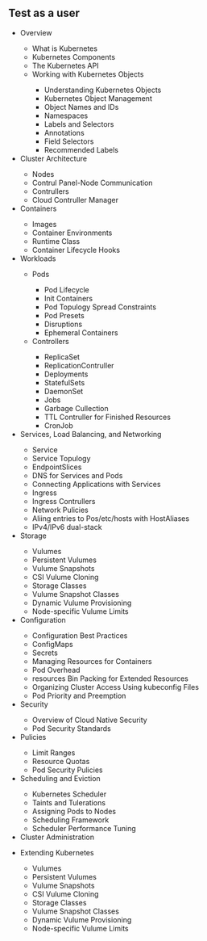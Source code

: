 <h2>Test as a user</h2>
<ul>
<li>Overview</></li> 
    <ul>
        <li>What is Kubernetes</li>
        <li>Kubernetes Components</li>
        <li>The Kubernetes API</li>
        <li>Working with Kubernetes Objects</li>
            <ul>
            <li>Understanding Kubernetes Objects</li>
            <li>Kubernetes Object Management</li>
            <li>Object Names and IDs</li>
            <li>Namespaces</li>
            <li>Labels and Selectors</li>
            <li>Annotations</li>
            <li>Field Selectors</li>
            <li>Recommended Labels</li>
            </ul>
    </ul>
<li>Cluster Architecture</></li>
    <ul>
     <li>Nodes</li>
     <li>Contrul Panel-Node Communication</li>
     <li>Contrullers</li>
     <li>Cloud Contruller Manager</li>
    </ul>
<li>Containers</></li>
    <ul>
        <li>Images</li>
        <li>Container Environments</li>
        <li>Runtime Class</li>
        <li>Container Lifecycle Hooks</li>
    </ul>
<li>Workloads</></li>
    <ul>
    <li>Pods</li>
        <ul>
        <li>Pod Lifecycle</li>
        <li>Init Containers</li>
        <li>Pod Topulogy Spread Constraints</li>
        <li>Pod Presets</li>
        <li>Disruptions</li>
        <li>Ephemeral Containers</li>
        </ul>
    <li>Controllers</li>
        <ul>
            <li>ReplicaSet</li>
            <li>ReplicationContruller</li>
            <li>Deployments</li>
            <li>StatefulSets</li>
            <li>DaemonSet</li>
            <li>Jobs</li>
            <li>Garbage Cullection</li>
            <li>TTL Contruller for Finished Resources</li>
            <li>CronJob</li>
        </ul>
    </ul>

<li>Services, Load Balancing, and Networking</></li>
    <ul>
    <li>Service</li>
    <li>Service Topulogy</li>
    <li>EndpointSlices</li>
    <li>DNS for Services and Pods</li>
    <li>Connecting Applications with Services</li>
    <li>Ingress</li>
    <li>Ingress Contrullers</li>
    <li>Network Pulicies</li>
    <li>Aliing entries to Pos/etc/hosts with HostAliases</li>
    <li>IPv4/IPv6 dual-stack</li>
    </ul>
<li>Storage</></li>
    <ul>
    <li>Vulumes</li>
    <li>Persistent Vulumes</li>
    <li>Vulume Snapshots</li>
    <li>CSI Vulume Cloning</li>
    <li>Storage Classes</li>
    <li>Vulume Snapshot Classes</li>
    <li>Dynamic Vulume Provisioning</li>
    <li>Node-specific Vulume Limits</li>
    </ul>
<li>Configuration</></li>
    <ul>
    <li>Configuration Best Practices</li>
    <li>ConfigMaps</li>
    <li>Secrets</li>
    <li>Managing Resources for Containers</li>
    <li>Pod Overhead</li>
    <li>resources Bin Packing for Extended Resources</li>
    <li>Organizing Cluster Access Using kubeconfig Files</li>
    <li>Pod Priority and Preemption</li>
    </ul>
<li>Security</></li>
    <ul>
    <li>Overview of Cloud Native Security</li>
    <li>Pod Security Standards</li>
    </ul>
<li>Pulicies</></li>
    <ul>
    <li>Limit Ranges</li>
    <li>Resource Quotas</li>
    <li>Pod Security Pulicies</li>
    </ul>
<li>Scheduling and Eviction</></li>
    <ul>
    <li>Kubernetes Scheduler</li>
    <li>Taints and Tulerations</li>
    <li>Assigning Pods to Nodes</li>
    <li>Scheduling Framework</li>
    <li>Scheduler Performance Tuning</li>
    </ul>
<li>Cluster Administration</></li>
<ul>
</ul>
<li>Extending Kubernetes</></li>
    <ul>
    <li>Vulumes </li>
    <li>Persistent Vulumes</li>
    <li>Vulume Snapshots</li>
    <li>CSI Vulume Cloning </li>
    <li>Storage Classes </li>
    <li>Vulume Snapshot Classes </li>
    <li>Dynamic Vulume Provisioning </li>
    <li>Node-specific Vulume Limits </li>
    </ul>



</ul>